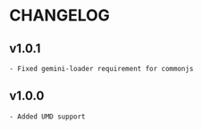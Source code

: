 # CHANGELOG

## v1.0.1

    - Fixed gemini-loader requirement for commonjs

## v1.0.0

    - Added UMD support
